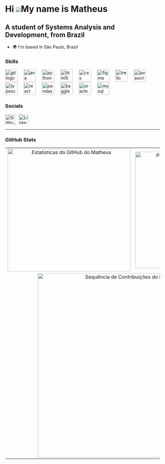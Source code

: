Hi ![](https://user-images.githubusercontent.com/18350557/176309783-0785949b-9127-417c-8b55-ab5a4333674e.gif)My name is Matheus
===============================================================================================================================

A student of Systems Analysis and Development, from Brazil
----------------------------------------------------------

* 🌍 I'm based in São Paulo, Brazil

### Skills

<div align="left">
  <img src="https://cdn.jsdelivr.net/gh/devicons/devicon/icons/git/git-original.svg" height="40" alt="git logo"  />
  <img width="12" />
  <img src="https://cdn.jsdelivr.net/gh/devicons/devicon/icons/java/java-original.svg" height="40" alt="java logo"  />
  <img width="12" />
  <img src="https://cdn.jsdelivr.net/gh/devicons/devicon/icons/python/python-original.svg" height="40" alt="python logo"  />
  <img width="12" />
  <img src="https://cdn.jsdelivr.net/gh/devicons/devicon/icons/html5/html5-original.svg" height="40" alt="html5 logo"  />
  <img width="12" />
  <img src="https://cdn.jsdelivr.net/gh/devicons/devicon/icons/css3/css3-original.svg" height="40" alt="css logo"  />
  <img width="12" />
  <img src="https://cdn.jsdelivr.net/gh/devicons/devicon/icons/figma/figma-original.svg" height="40" alt="figma logo"  />
  <img width="12" />
  <img src="https://cdn.jsdelivr.net/gh/devicons/devicon/icons/trello/trello-plain.svg" height="40" alt="trello logo"  />
  <img width="12" />
  <img src="https://cdn.jsdelivr.net/gh/devicons/devicon/icons/javascript/javascript-original.svg" height="40" alt="javascript logo"  />
  <img width="12" />
  <img src="https://cdn.jsdelivr.net/gh/devicons/devicon/icons/typescript/typescript-original.svg" height="40" alt="typescript logo"  />
  <img width="12" />
  <img src="https://cdn.jsdelivr.net/gh/devicons/devicon/icons/react/react-original.svg" height="40" alt="react logo"  />
  <img width="12" />
  <img src="https://cdn.jsdelivr.net/gh/devicons/devicon/icons/pandas/pandas-original.svg" height="40" alt="pandas logo"  />
  <img width="12" />
  <img src="https://cdn.simpleicons.org/kaggle/20BEFF" height="40" alt="kaggle logo"  />
  <img width="12" />
  <img src="https://cdn.jsdelivr.net/gh/devicons/devicon/icons/oracle/oracle-original.svg" height="40" alt="oracle logo"  />
  <img width="12" />
  <img src="https://cdn.jsdelivr.net/gh/devicons/devicon/icons/mysql/mysql-original.svg" height="40" alt="mysql logo"  />
</div>

###

### Socials

<p align="left">
  <a href="https://www.github.com/matheusmarqlima" target="_blank" rel="noreferrer">
    <img src="https://raw.githubusercontent.com/danielcranney/readme-generator/main/public/icons/socials/github.svg" width="32" height="32" alt="GitHub" />
  </a>
  &nbsp;
  <a href="https://www.linkedin.com/in/matheus-marques-de-lima-b8177a297" target="_blank" rel="noreferrer">
    <img src="https://raw.githubusercontent.com/danielcranney/readme-generator/main/public/icons/socials/linkedin.svg" width="32" height="32" alt="LinkedIn" />
  </a>
</p>

---

### GitHub Stats

<table>
  <tr>
    <td align="center">
      <a href="http://www.github.com/matheusmarqlima">
        <img src="https://github-readme-stats.vercel.app/api?username=matheusmarqlima&theme=tokyonight&show_icons=true&hide_border=false&count_private=true" alt="Estatísticas do GitHub do Matheus" width="400px">
      </a>
    </td>
    <td align="center">
      <a href="https://github.com/matheusmarqlima">
        <img src="https://github-readme-stats.vercel.app/api/top-langs/?username=matheusmarqlima&theme=tokyonight&show_icons=true&hide_border=false&layout=compact" alt="Principais Linguagens do Matheus" width="380px">
      </a>
    </td>
  </tr>
  <tr>
    <td colspan="2" align="center">
      <a href="https://github.com/matheusmarqlima">
        <img src="https://github-readme-streak-stats.herokuapp.com/?user=matheusmarqlima&theme=tokyonight&hide_border=false" alt="Sequência de Contribuições do Matheus" width="600px">
      </a>
    </td>
  </tr>
</table>


